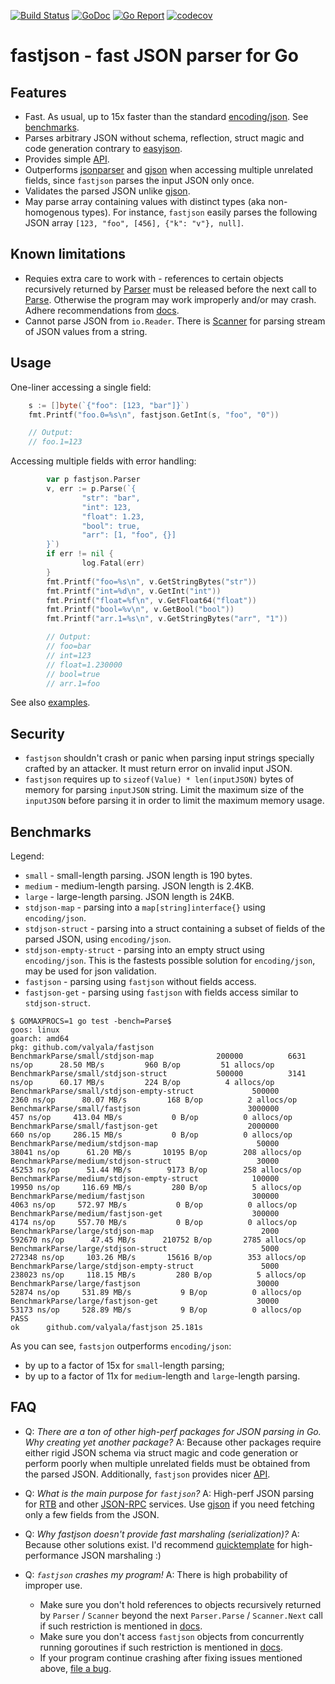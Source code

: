 [![Build Status](https://travis-ci.org/valyala/fastjson.svg)](https://travis-ci.org/valyala/fastjson)
[![GoDoc](https://godoc.org/github.com/valyala/fastjson?status.svg)](http://godoc.org/github.com/valyala/fastjson)
[![Go Report](https://goreportcard.com/badge/github.com/valyala/fastjson)](https://goreportcard.com/report/github.com/valyala/fastjson)
[![codecov](https://codecov.io/gh/valyala/fastjson/branch/master/graph/badge.svg)](https://codecov.io/gh/valyala/fastjson)

# fastjson - fast JSON parser for Go


## Features

  * Fast. As usual, up to 15x faster than the standard [encoding/json](https://golang.org/pkg/encoding/json/).
    See [benchmarks](#benchmarks).
  * Parses arbitrary JSON without schema, reflection, struct magic and code generation
    contrary to [easyjson](https://github.com/mailru/easyjson).
  * Provides simple [API](http://godoc.org/github.com/valyala/fastjson).
  * Outperforms [jsonparser](https://github.com/buger/jsonparser) and [gjson](https://github.com/tidwall/gjson)
    when accessing multiple unrelated fields, since `fastjson` parses the input JSON only once.
  * Validates the parsed JSON unlike [gjson](https://github.com/tidwall/gjson).
  * May parse array containing values with distinct types (aka non-homogenous types).
    For instance, `fastjson` easily parses the following JSON array `[123, "foo", [456], {"k": "v"}, null]`.


## Known limitations

  * Requies extra care to work with - references to certain objects recursively
    returned by [Parser](https://godoc.org/github.com/valyala/fastjson#Parser)
    must be released before the next call to [Parse](https://godoc.org/github.com/valyala/fastjson#Parser.Parse).
    Otherwise the program may work improperly and/or may crash.
    Adhere recommendations from [docs](https://godoc.org/github.com/valyala/fastjson).
  * Cannot parse JSON from `io.Reader`. There is [Scanner](https://godoc.org/github.com/valyala/fastjson#Scanner)
    for parsing stream of JSON values from a string.


## Usage

One-liner accessing a single field:
```go
	s := []byte(`{"foo": [123, "bar"]}`)
	fmt.Printf("foo.0=%s\n", fastjson.GetInt(s, "foo", "0"))

	// Output:
	// foo.1=123
```

Accessing multiple fields with error handling:
```go
        var p fastjson.Parser
        v, err := p.Parse(`{
                "str": "bar",
                "int": 123,
                "float": 1.23,
                "bool": true,
                "arr": [1, "foo", {}]
        }`)
        if err != nil {
                log.Fatal(err)
        }
        fmt.Printf("foo=%s\n", v.GetStringBytes("str"))
        fmt.Printf("int=%d\n", v.GetInt("int"))
        fmt.Printf("float=%f\n", v.GetFloat64("float"))
        fmt.Printf("bool=%v\n", v.GetBool("bool"))
        fmt.Printf("arr.1=%s\n", v.GetStringBytes("arr", "1"))

        // Output:
        // foo=bar
        // int=123
        // float=1.230000
        // bool=true
        // arr.1=foo
```

See also [examples](https://godoc.org/github.com/valyala/fastjson#pkg-examples).


## Security

  * `fastjson` shouldn't crash or panic when parsing input strings specially crafted
    by an attacker. It must return error on invalid input JSON.
  * `fastjson` requires up to `sizeof(Value) * len(inputJSON)` bytes of memory
    for parsing `inputJSON` string. Limit the maximum size of the `inputJSON`
    before parsing it in order to limit the maximum memory usage.


## Benchmarks

Legend:

  * `small` - small-length parsing. JSON length is 190 bytes.
  * `medium` - medium-length parsing. JSON length is 2.4KB.
  * `large` - large-length parsing. JSON length is 24KB.
  * `stdjson-map` - parsing into a `map[string]interface{}` using `encoding/json`.
  * `stdjson-struct` - parsing into a struct containing
    a subset of fields of the parsed JSON, using `encoding/json`.
  * `stdjson-empty-struct` - parsing into an empty struct using `encoding/json`.
    This is the fastests possible solution for `encoding/json`, may be used
    for json validation.
  * `fastjson` - parsing using `fastjson` without fields access.
  * `fastjson-get` - parsing using `fastjson` with fields access similar to `stdjson-struct`.

```
$ GOMAXPROCS=1 go test -bench=Parse$
goos: linux
goarch: amd64
pkg: github.com/valyala/fastjson
BenchmarkParse/small/stdjson-map         	  200000	      6631 ns/op	  28.50 MB/s	     960 B/op	      51 allocs/op
BenchmarkParse/small/stdjson-struct      	  500000	      3141 ns/op	  60.17 MB/s	     224 B/op	       4 allocs/op
BenchmarkParse/small/stdjson-empty-struct         	  500000	      2360 ns/op	  80.07 MB/s	     168 B/op	       2 allocs/op
BenchmarkParse/small/fastjson                     	 3000000	       457 ns/op	 413.04 MB/s	       0 B/op	       0 allocs/op
BenchmarkParse/small/fastjson-get                 	 2000000	       660 ns/op	 286.15 MB/s	       0 B/op	       0 allocs/op
BenchmarkParse/medium/stdjson-map                 	   50000	     38041 ns/op	  61.20 MB/s	   10195 B/op	     208 allocs/op
BenchmarkParse/medium/stdjson-struct              	   30000	     45253 ns/op	  51.44 MB/s	    9173 B/op	     258 allocs/op
BenchmarkParse/medium/stdjson-empty-struct        	  100000	     19950 ns/op	 116.69 MB/s	     280 B/op	       5 allocs/op
BenchmarkParse/medium/fastjson                    	  300000	      4063 ns/op	 572.97 MB/s	       0 B/op	       0 allocs/op
BenchmarkParse/medium/fastjson-get                	  300000	      4174 ns/op	 557.70 MB/s	       0 B/op	       0 allocs/op
BenchmarkParse/large/stdjson-map                  	    2000	    592670 ns/op	  47.45 MB/s	  210752 B/op	    2785 allocs/op
BenchmarkParse/large/stdjson-struct               	    5000	    272348 ns/op	 103.26 MB/s	   15616 B/op	     353 allocs/op
BenchmarkParse/large/stdjson-empty-struct         	    5000	    238023 ns/op	 118.15 MB/s	     280 B/op	       5 allocs/op
BenchmarkParse/large/fastjson                     	   30000	     52874 ns/op	 531.89 MB/s	       9 B/op	       0 allocs/op
BenchmarkParse/large/fastjson-get                 	   30000	     53173 ns/op	 528.89 MB/s	       9 B/op	       0 allocs/op
PASS
ok  	github.com/valyala/fastjson	25.181s
```

As you can see, `fastsjon` outperforms `encoding/json`:

  * by up to a factor of 15x for `small`-length parsing;
  * by up to a factor of 11x for `medium`-length and `large`-length parsing.


## FAQ

  * Q: _There are a ton of other high-perf packages for JSON parsing in Go. Why creating yet another package?_
    A: Because other packages require either rigid JSON schema via struct magic
       and code generation or perform poorly when multiple unrelated fields
       must be obtained from the parsed JSON.
       Additionally, `fastjson` provides nicer [API](http://godoc.org/github.com/valyala/fastjson).

  * Q: _What is the main purpose for `fastjson`?_
    A: High-perf JSON parsing for [RTB](https://www.iab.com/wp-content/uploads/2015/05/OpenRTB_API_Specification_Version_2_3_1.pdf)
       and other [JSON-RPC](https://en.wikipedia.org/wiki/JSON-RPC) services.
       Use [gjson](https://github.com/tidwall/gjson) if you need fetching only a few fields from the JSON.

  * Q: _Why fastjson doesn't provide fast marshaling (serialization)?_
    A: Because other solutions exist. I'd recommend [quicktemplate](https://github.com/valyala/quicktemplate#use-cases)
       for high-performance JSON marshaling :)

  * Q: _`fastjson` crashes my program!_
    A: There is high probability of improper use.
       * Make sure you don't hold references to objects recursively returned by `Parser` / `Scanner`
         beyond the next `Parser.Parse` / `Scanner.Next` call
         if such restriction is mentioned in [docs](https://github.com/valyala/fastjson/issues/new).
       * Make sure you don't access `fastjson` objects from concurrently running goroutines
         if such restriction is mentioned in [docs](https://github.com/valyala/fastjson/issues/new).
       * If your program continue crashing after fixing issues mentioned above, [file a bug](https://github.com/valyala/fastjson/issues/new).
